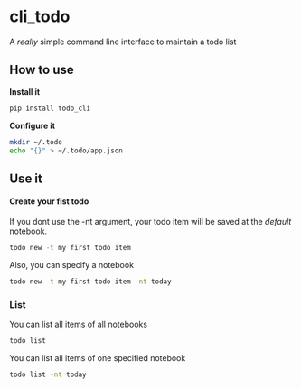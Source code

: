 # cli_todo
A *really* simple command line interface to maintain a todo list

## How to use

**Install it**
```bash
pip install todo_cli
```

**Configure it**
```bash
mkdir ~/.todo
echo "{}" > ~/.todo/app.json
```

## Use it
#### Create your fist todo
If you dont use the -nt argument, your todo item will be saved at the *default* notebook.
```bash
todo new -t my first todo item
```

Also, you can specify a notebook
```bash
todo new -t my first todo item -nt today
```

### List
You can list all items of all notebooks
```bash
todo list
```

You can list all items of one specified notebook
```bash
todo list -nt today
```
